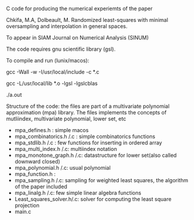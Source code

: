 C code for producing the numerical experiemts of the paper 

Chkifa, M.A, Dolbeault, M. 
Randomized least-squares with minimal oversampling and interpolation in general spaces.

To appear in SIAM Journal on Numerical Analysis (SINUM)

The code requires gnu scientific library (gsl). 

To compile and run (lunix/macos): 

gcc -Wall -w -I/usr/local/include -c *.c

gcc -L/usr/local/lib *.o -lgsl -lgslcblas 

./a.out


Structure of the code: the files are part of a multivariate polynomial approximation (mpa) library. 
The files implements the concepts of mutliindex, multivariate polynomial, lower set, etc 

- mpa_defines.h : simple macos
- mpa_combinatorics.h /.c : simple combinatorics functions 
- mpa_stdlib.h /.c : few functions for inserting in ordered array   
- mpa_multi_index.h /.c: multiindex notation 
- mpa_monotone_graph.h /.c: datastructure for lower set(also called downward closed) 
- mpa_polynomial.h /.c: usual polynomial 
- mpa_function.h : 
- mpa_sampling.h /.c: sampling for weighted least squares, the algorithm of the paper included  
- mpa_linalg.h /.c: few simple linear algebra functions 
- Least_squares_solver.h/.c: solver for computing the least square projection 
- main.c


